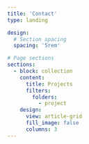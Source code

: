 ```yaml
---
title: 'Contact'
type: landing

design:
  # Section spacing
  spacing: '5rem'

# Page sections
sections:
  - block: collection
    content:
      title: Projects
      filters:
        folders:
          - project
    design:
      view: article-grid
      fill_image: false
      columns: 3
---
```

